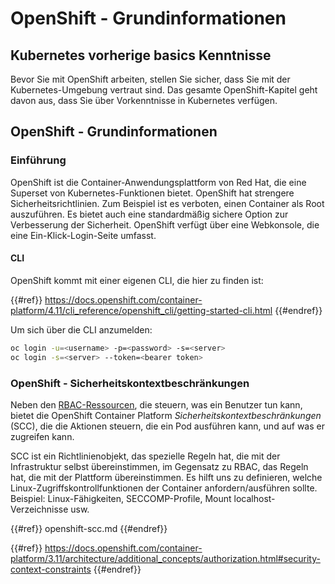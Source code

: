 # OpenShift - Grundinformationen

## Kubernetes vorherige b**asics Kenntnisse** <a href="#a94e" id="a94e"></a>

Bevor Sie mit OpenShift arbeiten, stellen Sie sicher, dass Sie mit der Kubernetes-Umgebung vertraut sind. Das gesamte OpenShift-Kapitel geht davon aus, dass Sie über Vorkenntnisse in Kubernetes verfügen.

## OpenShift - Grundinformationen

### Einführung

OpenShift ist die Container-Anwendungsplattform von Red Hat, die eine Superset von Kubernetes-Funktionen bietet. OpenShift hat strengere Sicherheitsrichtlinien. Zum Beispiel ist es verboten, einen Container als Root auszuführen. Es bietet auch eine standardmäßig sichere Option zur Verbesserung der Sicherheit. OpenShift verfügt über eine Webkonsole, die eine Ein-Klick-Login-Seite umfasst.

#### CLI

OpenShift kommt mit einer eigenen CLI, die hier zu finden ist:

{{#ref}}
https://docs.openshift.com/container-platform/4.11/cli_reference/openshift_cli/getting-started-cli.html
{{#endref}}

Um sich über die CLI anzumelden:
```bash
oc login -u=<username> -p=<password> -s=<server>
oc login -s=<server> --token=<bearer token>
```
### **OpenShift - Sicherheitskontextbeschränkungen** <a href="#a94e" id="a94e"></a>

Neben den [RBAC-Ressourcen](https://docs.openshift.com/container-platform/3.11/architecture/additional_concepts/authorization.html#architecture-additional-concepts-authorization), die steuern, was ein Benutzer tun kann, bietet die OpenShift Container Platform _Sicherheitskontextbeschränkungen_ (SCC), die die Aktionen steuern, die ein Pod ausführen kann, und auf was er zugreifen kann.

SCC ist ein Richtlinienobjekt, das spezielle Regeln hat, die mit der Infrastruktur selbst übereinstimmen, im Gegensatz zu RBAC, das Regeln hat, die mit der Plattform übereinstimmen. Es hilft uns zu definieren, welche Linux-Zugriffskontrollfunktionen der Container anfordern/ausführen sollte. Beispiel: Linux-Fähigkeiten, SECCOMP-Profile, Mount localhost-Verzeichnisse usw.

{{#ref}}
openshift-scc.md
{{#endref}}

{{#ref}}
https://docs.openshift.com/container-platform/3.11/architecture/additional_concepts/authorization.html#security-context-constraints
{{#endref}}
